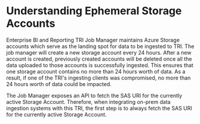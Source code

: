 # Understanding Ephemeral Storage Accounts

Enterprise BI and Reporting TRI Job Manager maintains Azure Storage accounts which serve as the landing spot for data to be ingested to TRI. The job manager will create a new storage account every 24 hours. After a new account is created, previously created accounts will be deleted once all the data uploaded to those accounts is successfully ingested. This ensures that one storage account contains no more than 24 hours worth of data. As a result, if one of the TRI's ingesting clients was compromised, no more than 24 hours worth of data could be impacted.

The Job Manager exposes an API to fetch the SAS URI for the currently active Storage Account. Therefore, when integrating on-prem data ingestion systems with this TRI, the first step is to always fetch the SAS URI for the currently active Storage Account.
